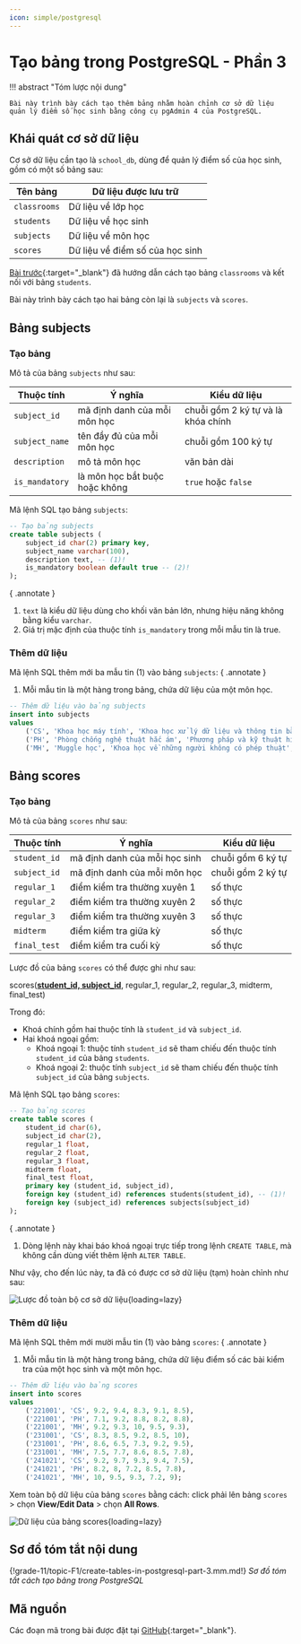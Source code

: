 ```yaml
---
icon: simple/postgresql
---
```


# Tạo bảng trong PostgreSQL - Phần 3

!!! abstract "Tóm lược nội dung"
    
    Bài này trình bày cách tạo thêm bảng nhằm hoàn chỉnh cơ sở dữ liệu quản lý điểm số học sinh bằng công cụ pgAdmin 4 của PostgreSQL.

## Khái quát cơ sở dữ liệu

Cơ sở dữ liệu cần tạo là `school_db`, dùng để quản lý điểm số của học sinh, gồm có một số bảng sau:

| Tên bảng | Dữ liệu được lưu trữ |
| --- | --- |
| `classrooms` | Dữ liệu về lớp học |
| `students` | Dữ liệu về học sinh |
| `subjects` | Dữ liệu về môn học |
| `scores` | Dữ liệu về điểm số của học sinh |

[Bài trước](./create-tables-in-postgresql-part-2.md){:target="_blank"} đã hướng dẫn cách tạo bảng `classrooms` và kết nối với bảng `students`.

Bài này trình bày cách tạo hai bảng còn lại là `subjects` và `scores`.

## Bảng subjects

### Tạo bảng

Mô tả của bảng `subjects` như sau:

| Thuộc tính | Ý nghĩa | Kiểu dữ liệu |
| --- | --- | --- |
| `subject_id` | mã định danh của mỗi môn học | chuỗi gồm 2 ký tự và là khóa chính |
| `subject_name` | tên đầy đủ của mỗi môn học | chuỗi gồm 100 ký tự |
| `description` | mô tả môn học | văn bản dài |
| `is_mandatory` | là môn học bắt buộc hoặc không | `true` hoặc `false` |

Mã lệnh SQL tạo bảng `subjects`:

```sql linenums="57"
-- Tạo bảng subjects
create table subjects (
    subject_id char(2) primary key,
    subject_name varchar(100),
    description text, -- (1)!
    is_mandatory boolean default true -- (2)!
);
```
{ .annotate }

1.	`text` là kiểu dữ liệu dùng cho khối văn bản lớn, nhưng hiệu năng không bằng kiểu `varchar`.
2.	Giá trị mặc định của thuộc tính `is_mandatory` trong mỗi mẫu tin là true.

### Thêm dữ liệu

Mã lệnh SQL thêm mới ba mẫu tin (1) vào bảng `subjects`:
{ .annotate }

1.	Mỗi mẫu tin là một hàng trong bảng, chứa dữ liệu của một môn học.

```sql linenums="65"
-- Thêm dữ liệu vào bảng subjects
insert into subjects
values
	('CS', 'Khoa học máy tính', 'Khoa học xử lý dữ liệu và thông tin bằng máy tính', true),
	('PH', 'Phòng chống nghệ thuật hắc ám', 'Phương pháp và kỹ thuật hiệu quả chống lại nghệ thuật và các sinh vật hắc ám', true),
	('MH', 'Muggle học', 'Khoa học về những người không có phép thuật', false);
```

## Bảng scores

### Tạo bảng

Mô tả của bảng `scores` như sau:

| Thuộc tính | Ý nghĩa | Kiểu dữ liệu |
| --- | --- | --- |
| `student_id` | mã định danh của mỗi học sinh | chuỗi gồm 6 ký tự |
| `subject_id` | mã định danh của mỗi môn học | chuỗi gồm 2 ký tự |
| `regular_1` | điểm kiểm tra thường xuyên 1 | số thực |
| `regular_2` | điểm kiểm tra thường xuyên 2 | số thực |
| `regular_3` | điểm kiểm tra thường xuyên 3 | số thực |
| `midterm` | điểm kiểm tra giữa kỳ | số thực |
| `final_test` | điểm kiểm tra cuối kỳ | số thực |

Lược đồ của bảng `scores` có thể được ghi như sau:

scores(<ins>**student_id, subject_id**</ins>, regular_1, regular_2, regular_3, midterm, final_test)

Trong đó:

- Khoá chính gồm hai thuộc tính là `student_id` và `subject_id`.
- Hai khoá ngoại gồm:
	- Khoá ngoại 1: thuộc tính `student_id` sẽ tham chiếu đến thuộc tính `student_id` của bảng `students`.
	- Khoá ngoại 2: thuộc tính `subject_id` sẽ tham chiếu đến thuộc tính `subject_id` của bảng `subjects`.

Mã lệnh SQL tạo bảng `scores`:

```sql linenums="72"
-- Tạo bảng scores
create table scores (
	student_id char(6),
	subject_id char(2),
	regular_1 float,
	regular_2 float,
	regular_3 float,
	midterm float,
	final_test float,
	primary key (student_id, subject_id),
	foreign key (student_id) references students(student_id), -- (1)!
	foreign key (subject_id) references subjects(subject_id)
);
```
{ .annotate }

1.	Dòng lệnh này khai báo khoá ngoại trực tiếp trong lệnh `CREATE TABLE`, mà không cần dùng viết thêm lệnh `ALTER TABLE`.

Như vậy, cho đến lúc này, ta đã có được cơ sở dữ liệu (tạm) hoàn chỉnh như sau:

![Lược đồ toàn bộ cơ sở dữ liệu](https://api.onedrive.com/v1.0/shares/s!ApQ3j6n6-2wNrt9uhcYkGep8Sb-DTQ/root/content){loading=lazy}

### Thêm dữ liệu

Mã lệnh SQL thêm mới mười mẫu tin (1) vào bảng `scores`:
{ .annotate }

1.	Mỗi mẫu tin là một hàng trong bảng, chứa dữ liệu điểm số các bài kiểm tra của một học sinh và một môn học.

```sql linenums="86"
-- Thêm dữ liệu vào bảng scores
insert into scores
values
    ('221001', 'CS', 9.2, 9.4, 8.3, 9.1, 8.5),
    ('221001', 'PH', 7.1, 9.2, 8.8, 8.2, 8.8),
    ('221001', 'MH', 9.2, 9.3, 10, 9.5, 9.3),
    ('231001', 'CS', 8.3, 8.5, 9.2, 8.5, 10),
    ('231001', 'PH', 8.6, 6.5, 7.3, 9.2, 9.5),
    ('231001', 'MH', 7.5, 7.7, 8.6, 8.5, 7.8),
    ('241021', 'CS', 9.2, 9.7, 9.3, 9.4, 7.5),
    ('241021', 'PH', 8.2, 8, 7.2, 8.5, 7.8),
    ('241021', 'MH', 10, 9.5, 9.3, 7.2, 9);
```

Xem toàn bộ dữ liệu của bảng `scores` bằng cách: click phải lên bảng `scores` > chọn **View/Edit Data** > chọn **All Rows**.

![Dữ liệu của bảng scores](https://api.onedrive.com/v1.0/shares/s!ApQ3j6n6-2wNrt91d0img754XXvvxg/root/content){loading=lazy}

## Sơ đồ tóm tắt nội dung

{!grade-11/topic-F1/create-tables-in-postgresql-part-3.mm.md!}
*Sơ đồ tóm tắt cách tạo bảng trong PostgreSQL*

## Mã nguồn

Các đoạn mã trong bài được đặt tại [GitHub](https://github.com/vtchitruong/gdpt-2018/blob/main/g11/topic-f1/school_db_create_3.sql){:target="_blank"}.
